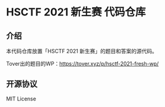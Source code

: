 # HSCTF 2021 新生赛 代码仓库

## 介绍

本代码仓库放置「HSCTF 2021 新生赛」的题目和答案的源代码。

Tover出的题目的WP：https://tover.xyz/p/hsctf-2021-fresh-wp/

## 开源协议

MIT License
